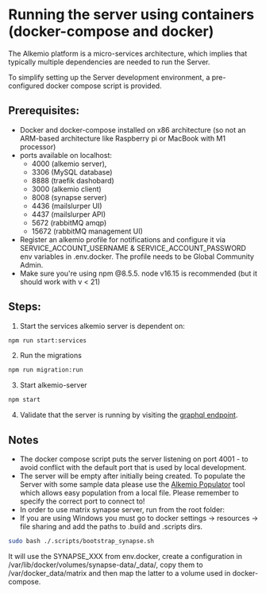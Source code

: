 # Running the server using containers (docker-compose and docker)

The Alkemio platform is a micro-services architecture, which implies that typically multiple dependencies are needed to run the Server.

To simplify setting up the Server development environment, a pre-configured docker compose script is provided.

## Prerequisites:

- Docker and docker-compose installed on x86 architecture (so not an ARM-based architecture like Raspberry pi or MacBook with M1 processor)
- ports available on localhost:
  - 4000 (alkemio server),
  - 3306 (MySQL database)
  - 8888 (traefik dashobard)
  - 3000 (alkemio client)
  - 8008 (synapse server)
  - 4436 (mailslurper UI)
  - 4437 (mailslurper API)
  - 5672 (rabbitMQ amqp)
  - 15672 (rabbitMQ management UI)
- Register an alkemio profile for notifications and configure it via SERVICE_ACCOUNT_USERNAME & SERVICE_ACCOUNT_PASSWORD env variables in .env.docker. The profile needs to be Global Community Admin.
- Make sure you're using npm @8.5.5. node v16.15 is recommended (but it should work with v < 21)

## Steps:

1. Start the services alkemio server is dependent on:

```bash
npm run start:services
```

2. Run the migrations

```bash
npm run migration:run
```

3. Start alkemio-server

```bash
npm start
```

4. Validate that the server is running by visiting the [graphql endpoint](http://localhost:3000/graphql).

## Notes

- The docker compose script puts the server listening on port 4001 - to avoid conflict with the default port that is used by local development.
- The server will be empty after initially being created. To populate the Server with some sample data please use the [Alkemio Populator](http://github.com/alkem-io/Populator) tool which allows easy population from a local file. Please remember to specify the correct port to connect to!
- In order to use matrix synapse server, run from the root folder:
- If you are using Windows you must go to docker settings -> resources -> file sharing and add the paths to .build and .scripts dirs.

```bash
sudo bash ./.scripts/bootstrap_synapse.sh
```

It will use the SYNAPSE_XXX from env.docker, create a configuration in /var/lib/docker/volumes/synapse-data/\_data/, copy them to /var/docker_data/matrix and then map the latter to a volume used in docker-compose.
